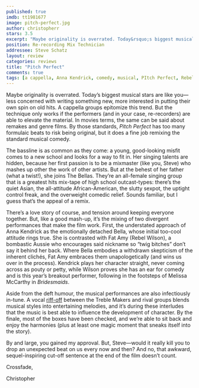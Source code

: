```yaml
---
published: true
imdb: tt1981677
image: pitch-perfect.jpg
author: christopherr
stars: 3.5
excerpt: "Maybe originality is overrated. Today&rsquo;s biggest musical stars are like you&mdash;less concerned with writing something new, more interested in putting their own spin on old hits."
position: Re-recording Mix Technician
addressee: Steve Schatz
layout: review
categories: reviews
title: "Pitch Perfect"
comments: true
tags: [a cappella, Anna Kendrick, comedy, musical, PItch Perfect, Rebel Wilson, Uncategorized]
---
```

<p>Maybe originality is overrated. Today&rsquo;s biggest musical stars are like you&mdash;less concerned with writing something new, more interested in putting their own spin on old hits. A cappella groups epitomize this trend. But the technique only works if the performers (and in your case, re-recorders) are able to elevate the material. In movies terms, the same can be said about remakes and genre films. By those standards, <em>Pitch Perfect</em> has too many formulaic beats to risk being original, but it does a fine job remixing the standard musical comedy.&nbsp;</p>
<p>The bassline is as common as they come: a young, good-looking misfit comes to a new school and looks for a way to fit in. Her singing talents are hidden, because her first passion is to be a mixmaster (like you, Steve) who mashes up other the work of other artists. But at the behest of her father (what a twist!), she joins The Bellas. They&rsquo;re an all-female singing group that is a greatest hits mix-tape of high school outcast-types: there&rsquo;s the quiet Asian, the all-attitude African-American, the slutty sexpot, the uptight control freak, and the overweight comedic relief. Sounds familiar, but I guess that&rsquo;s the appeal of a remix.</p>
<p>There&rsquo;s a love story of course, and tension around keeping everyone together. But, like a good mash-up, it&rsquo;s the mixing of two divergent performances that make the film work. First, the understated approach of Anna Kendrick as the emotionally detached Bella, whose initial too-cool attitude rings true. She is contrasted with Fat Amy (Rebel Wilson), a bombastic Aussie who encourages said nickname so &ldquo;twig bitches&rdquo; don&rsquo;t say it behind her back. Where Bella embodies a withdrawn skepticism of the inherent clich&eacute;s, Fat Amy embraces them unapologetically (and wins us over in the process). Kendrick plays her character straight, never coming across as pouty or petty, while Wilson proves she has an ear for comedy and is this year&rsquo;s breakout performer, following in the footsteps of Melissa McCarthy in <em>Bridesmaids</em>.</p>
<p>Aside from the deft humour, the musical performances are also infectiously in-tune. A vocal <a href="http://www.youtube.com/watch?v=q573_hDhTbE">riff-off</a> between the Treble Makers and rival groups blends musical styles into entertaining melodies, and it&rsquo;s during these interludes that the music is best able to influence the development of character. By the finale, most of the boxes have been checked, and we&rsquo;re able to sit back and enjoy the harmonies (plus at least one magic moment that sneaks itself into the story).</p>
<p>By and large, you gained my approval. But, Steve&mdash;would it really kill you to drop an unexpected beat on us every now and then? And no, that awkward, sequel-inspiring cut-off sentence at the end of the film doesn&rsquo;t count.</p>
<p>Crossfade,</p>
<p>Christopher</p>
